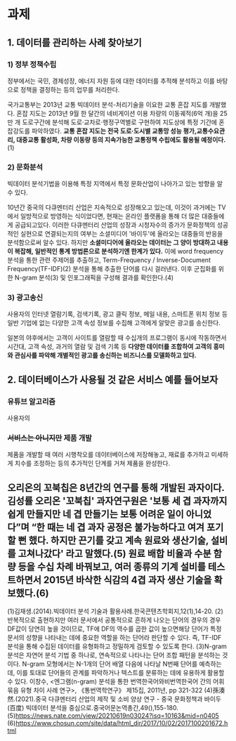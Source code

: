# 과제

## 1. 데이터를 관리하는 사례 찾아보기

### 1) 정부 정책수립

정부에서는 국민, 경제성장, 에너지 자원 등에 대한 데이터를 추적해 분석하고 이를 바탕으로 정책을 결정하는 등의 업무를 처리한다.

국가교통부는 2013년 교통 빅데이터 분석-처리기술을 이요한 교통 혼잡 지도를 개발했다. 혼잡 지도는 2013년 9월 한 달간의 네비게이션 이용 차량의 이동궤적(6억 개)을 25만 개 도로구간에 분석해 도로·교차로·행정구역별로 구현하여 지도상에 특정 기간에 혼잡강도를 파악하였다. **교통 혼잡 지도는 전국 도로·도시별 교통망 성능 평가,교통수요관리, 대중교통 활성화, 차량 이동량 등의 지속가능한 교통정책 수립에도 활용될 예정이다.**(1)

### 2) 문화분석

빅데이터 분석기법을 이용해 특정 지역에서 특정 문화산업이 나아가고 있는 방향을 알 수 있다. 

10년간 중국의 다큐멘터리 산업은 지속적으로 성장해오고 있는데, 이것이 과거에는 TV에서 일방적으로 방영하는 식이었다면, 현재는 온라인 플랫폼을 통해 더 많은 대중들에게 공급되고있다. 이러한 다큐멘터리 산업의 성장과 시청자수의 증가가 문화정책의 성공적인 실현으로 연결되는지의 여부는 소셜미디어 '바이두'에 올라오는 대중들의 반응을 분석함으로써 알수 있다. 하지만 **소셜미디어에 올라오는 데이터는 그 양이 방대하고 내용이 복잡해, 일반적인 통계 방법론으로 분석하기엔 한계가 있다.** 이에 word frequency 분석을 통한 관련 주제어를 추출하고, Term-Frequency / Inverse-Document Frequency(TF-IDF)(2) 분석을 통해 추출한 단어를 다시 걸러낸다. 이후 군집화를 위한 N-gram 분석(3) 및 인포그래픽을 구성해 결과를 확인한다.(4)

### 3) 광고송신

사용자의 인터넷 열람기록, 검색기록, 광고 클릭 정보, 메일 내용, 스마트폰 위치 정보 등 일반 기업에 없는 다양한 고객 속성 정보를 수집해 고객에게 알맞은 광고를 송신한다.

일본의 야후에서는 고객이  사이트를  열람할  때  수십개의  프로그램이  동시에  작동하면서  시간대,  고객  속성, 과거의  열람  및  검색  기록  등  **다양한  데이터를  조합하여 고객의  흥미와  관심사를  파악해  개별적인  광고를  송신하는  비즈니스를  모델화하고  있다.**


## 2. 데이터베이스가 사용될 것 같은 서비스 예를 들어보자

### 유튜브 알고리즘

사용자의

### ~~서비스는 아니지만~~ 제품 개발

제품을 개발할 때 여러 시행착오를 데이터베이스에 저장해놓고, 재료를 추가하고 미세하게 치수를 조정하는 등의 추가적인 단계를 거쳐 제품을 완성한다.

오리온의 꼬북칩은 8년간의 연구를 통해 개발된 과자이다. 김성률 오리온 '꼬북칩' 과자연구원은 '보통 세 겹 과자까지 쉽게 만들지만 네 겹 만들기는 보통 어려운 일이 아니었다”며 “한 때는 네 겹 과자 공정은 불가능하다고 여겨 포기할 뻔 했다. 하지만 끈기를 갖고 계속 원료와 생산기술, 설비를 고쳐나갔다' 라고 말했다.(5) 원료 배합 비율과 수분 함량 등을 수십 차례 바꿔보고, 여러 종류의 기계 설비를 테스트하면서 2015년 바삭한 식감의 4겹 과자 생산 기술을 확보했다.(6)
---
(1)김재생.(2014).빅데이터 분석 기술과 활용사례.한국콘텐츠학회지,12(1),14-20.
(2)반복적으로 출현하지만 여러 문서에서 공통적으로 흔하게 나오는 단어의 경우의 경우 DF값이 당연히 높을 것이므로, TF에 DF의 역수를 곱한 값이 높으면해당 단어가 특정 문서의 성향을 나타내는 데에 중요한 역할을 하는 단어라 판단할 수 있다. 즉, TF-IDF 분석을 통해 수집된 데이터를 유형화하고 정밀하게 검토할 수 있도록 한다.
(3)N-gram 분석은 자연어 분석 기법 중 하나로, 연속적으로 나타나는 단어 조합 패턴을 분석하는 것이다. N-gram 모형에서는 N-1개의 단어 배열 다음에 나타날 N번째 단어를 예측하는데, 이를 토대로 단어들의 관계를 파악하거나 텍스트를 분류하는 데에 유용하게 활용할 수 있다. 이창수, <엔그램(n-gram) 분석을 통한 번역한국어와비번역한국어 간의 어휘 묶음 유형 차이 사례 연구>, 《통번역학연구》 제15집, 2011년, pp 321-322
(4)孫湊然.(2021).중국 다큐멘터리 산업의 제작 및 소비 양상 연구 - 중국 문화정책과 바이두(百度) 빅데이터 분석을 중심으로.중국어문논역총간,49(),155-180.
(5)https://news.nate.com/view/20210619n03024?isq=10163&mid=n0405
(6)https://www.chosun.com/site/data/html_dir/2017/10/02/2017100201672.html
